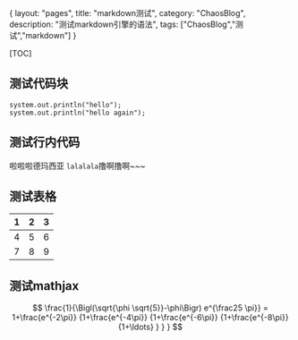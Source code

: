 {
layout: "pages",
title: "markdown测试",
category: "ChaosBlog",
description: "测试markdown引擎的语法",
tags: ["ChaosBlog","测试","markdown"]
}

[TOC]

测试代码块
----
```{java}
system.out.println("hello");
system.out.println("hello again");
```

测试行内代码
---
啦啦啦德玛西亚 `lalalala`撸啊撸啊~~~

测试表格
----
 1 | 2 | 3 
---|---|---
 4 | 5 | 6 
 7 | 8 | 9 
 
测试mathjax
----
$$
\frac{1}{\Bigl(\sqrt{\phi \sqrt{5}}-\phi\Bigr) e^{\frac25 \pi}} =
1+\frac{e^{-2\pi}} {1+\frac{e^{-4\pi}} {1+\frac{e^{-6\pi}}
{1+\frac{e^{-8\pi}} {1+\ldots} } } }
$$
